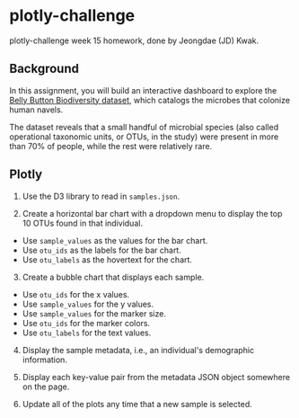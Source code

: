 # plotly-challenge
plotly-challenge week 15 homework, done by Jeongdae (JD) Kwak.

## Background
In this assignment, you will build an interactive dashboard to explore the [Belly Button Biodiversity dataset](http://robdunnlab.com/projects/belly-button-biodiversity/), which catalogs the microbes that colonize human navels.

The dataset reveals that a small handful of microbial species (also called operational taxonomic units, or OTUs, in the study) were present in more than 70% of people, while the rest were relatively rare.

## Plotly
1. Use the D3 library to read in `samples.json`.

2. Create a horizontal bar chart with a dropdown menu to display the top 10 OTUs found in that individual.
* Use `sample_values` as the values for the bar chart.
* Use `otu_ids` as the labels for the bar chart.
* Use `otu_labels` as the hovertext for the chart.

3. Create a bubble chart that displays each sample.
* Use `otu_ids` for the x values.
* Use `sample_values` for the y values.
* Use `sample_values` for the marker size.
* Use `otu_ids` for the marker colors.
* Use `otu_labels` for the text values.

4. Display the sample metadata, i.e., an individual's demographic information.

5. Display each key-value pair from the metadata JSON object somewhere on the page.

6. Update all of the plots any time that a new sample is selected.